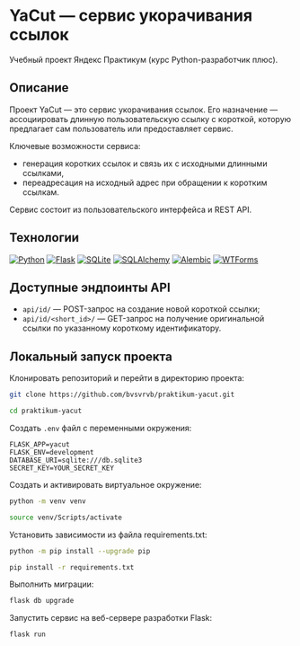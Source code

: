 # YaCut — сервис укорачивания ссылок

Учебный проект Яндекс Практикум (курс Python-разработчик плюс).

## Описание

Проект YaCut — это сервис укорачивания ссылок. Его назначение — ассоциировать длинную пользовательскую ссылку с короткой, которую предлагает сам пользователь или предоставляет сервис.

Ключевые возможности сервиса:

* генерация коротких ссылок и связь их с исходными длинными ссылками,
* переадресация на исходный адрес при обращении к коротким ссылкам.

Сервис состоит из пользовательского интерфейса и REST API.

## Технологии

[![Python](https://img.shields.io/badge/Python-3.9-000000?logo=python)](https://www.python.org/)
[![Flask](https://img.shields.io/badge/Flask-2.0-000000?&logo=flask)](https://flask.palletsprojects.com/)
[![SQLite](https://img.shields.io/badge/SQLite-3-000000?logo=sqlite)](https://www.sqlite.org/)
[![SQLAlchemy](https://img.shields.io/badge/SQLAlchemy-1.4-000000)](https://www.sqlalchemy.org/)
[![Alembic](https://img.shields.io/badge/Alembic-1.7-000000)](https://alembic.sqlalchemy.org/)
[![WTForms](https://img.shields.io/badge/WTForms-3.0-000000)](https://wtforms.readthedocs.io/)

## Доступные эндпоинты API

* `api/id/` — POST-запрос на создание новой короткой ссылки;
* `api/id/<short_id>/` — GET-запрос на получение оригинальной ссылки по указанному короткому идентификатору.

## Локальный запуск проекта

Клонировать репозиторий и перейти в директорию проекта:

```bash
git clone https://github.com/bvsvrvb/praktikum-yacut.git
```

```bash
cd praktikum-yacut
```

Создать `.env` файл с переменными окружения:

```
FLASK_APP=yacut
FLASK_ENV=development
DATABASE_URI=sqlite:///db.sqlite3
SECRET_KEY=YOUR_SECRET_KEY
```

Cоздать и активировать виртуальное окружение:

```bash
python -m venv venv
```

```bash
source venv/Scripts/activate
```

Установить зависимости из файла requirements.txt:

```bash
python -m pip install --upgrade pip
```

```bash
pip install -r requirements.txt
```

Выполнить миграции:

```bash
flask db upgrade
```

Запустить сервис на веб-сервере разработки Flask:

```bash
flask run
```
